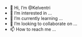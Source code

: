 - 👋 Hi, I’m @Kelventri
- 👀 I’m interested in ...
- 🌱 I’m currently learning ...
- 💞️ I’m looking to collaborate on ...
- 📫 How to reach me ...

<!---
Kelventri/Kelventri is a ✨ special ✨ repository because its `README.md` (this file) appears on your GitHub profile.
You can click the Preview link to take a look at your changes.
--->
